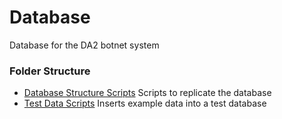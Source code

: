 # Database

Database for the DA2 botnet system

### Folder Structure

- [Database Structure Scripts](structure/) Scripts to replicate the database
- [Test Data Scripts](test_data/) Inserts example data into a test database